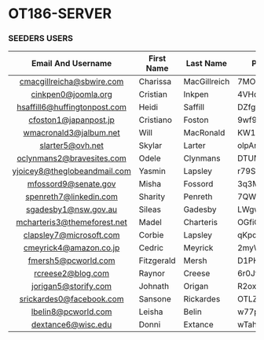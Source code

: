 # OT186-SERVER


###  SEEDERS USERS



|       Email And Username       | First Name | Last Name    | Password     | Photo       |   Role |
|:------------------------------:|------------|--------------|--------------|-------------|-------:|
|   cmacgillreicha@sbwire.com    | Charissa   | MacGillreich | 7MOQwvVOHz2p | default.jpg |   User |
|      cinkpen0@joomla.org       | Cristian   | Inkpen       | 4VHcXxp86sB  | default.jpg |   User |
|  hsaffill6@huffingtonpost.com  | Heidi      | Saffill      | DZfgtHxxxs   | default.jpg |   User |
|     cfoston1@japanpost.jp      | Cristiano  | Foston       | 9wf9KkPkxsx  | default.jpg |   User |
|     wmacronald3@jalbum.net     | Will       | MacRonald    | KW1LpoXehdo  | default.jpg |   User |
|        slarter5@ovh.net        | Skylar     | Larter       | olpArkfRD2   | default.jpg |   User |
|   oclynmans2@bravesites.com    | Odele      | Clynmans     | DTUMZGlDjxdd | default.jpg |   User |
|  yjoicey8@theglobeandmail.com  | Yasmin     | Lapsley      | r79Sfnpxxsx  | default.jpg |   User |
|      mfossord9@senate.gov      | Misha      | Fossord      | 3q3MgFh2Ps5  | default.jpg |   User |
|     spenreth7@linkedin.com     | Sharity    | Penreth      | 7QWax89xxs   | default.jpg |   User |
|      sgadesby1@nsw.gov.au      | Sileas     | Gadesby      | LWgwvkvxsdd  | default.jpg |  Admin |
|  mcharteris3@themeforest.net   | Madel      | Charteris    | OGfiQ5zbxs   | default.jpg |  Admin |
|    clapsley7@microsoft.com     | Corbie     | Lapsley      | qKpql1Ounzwo | default.jpg |  Admin |
|     cmeyrick4@amazon.co.jp     | Cedric     | Meyrick      | 2myWZWtb6Am  | default.jpg |  Admin |
|      fmersh5@pcworld.com       | Fitzgerald | Mersh        | D1PH35Kxds   | default.jpg |  Admin |
|       rcreese2@blog.com        | Raynor     | Creese       | 6r0Jfdkddd   | default.jpg |  Admin |
|      jorigan5@storify.com      | Johnath    | Origan       | R2oxqEfElMln | default.jpg |  Admin |
|    srickardes0@facebook.com    | Sansone    | Rickardes    | OTLZQDLdddfx | default.jpg |  Admin |
|      lbelin8@pcworld.com       | Leisha     | Belin        | w77p77wGSs   | default.jpg |  Admin |
|       dextance6@wisc.edu       | Donni      | Extance      | wTahWubXxx   | default.jpg |  Admin |